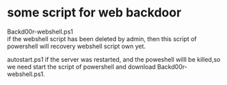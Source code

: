 # some script for web backdoor



Backd00r-webshell.ps1  
if the webshell script has been deleted by admin, then this script of powershell will recovery webshell script own yet.

autostart.ps1
if the server was restarted, and the poweshell willl be killed,so we need start the script of powershell and download Backd00r-webshell.ps1.
